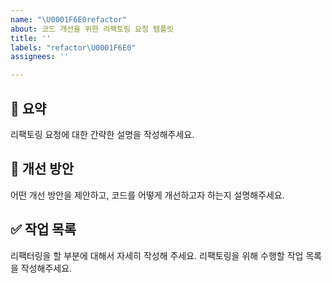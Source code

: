 ```yaml
---
name: "\U0001F6E0️refactor"
about: 코드 개선을 위한 리팩토링 요청 템플릿
title: ''
labels: "refactor\U0001F6E0️"
assignees: ''

---
```


## 📝 요약
리팩토링 요청에 대한 간략한 설명을 작성해주세요.

## 🌟 개선 방안
어떤 개선 방안을 제안하고, 코드를 어떻게 개선하고자 하는지 설명해주세요.

## ✅ 작업 목록
리팩터링을 할 부분에 대해서 자세히 작성해 주세요.
리팩토링을 위해 수행할 작업 목록을 작성해주세요.
